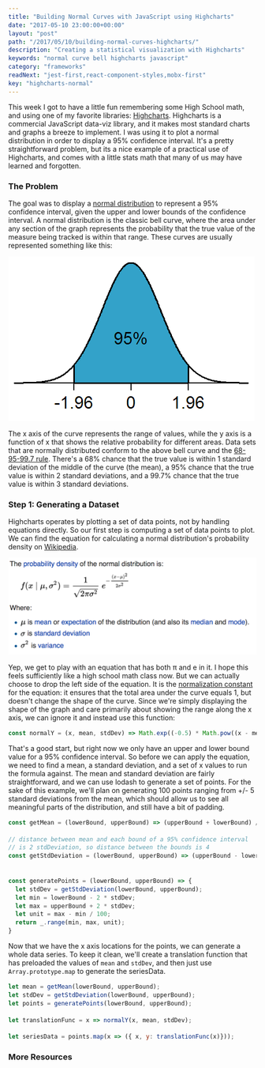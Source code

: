 ```yaml
---
title: "Building Normal Curves with JavaScript using Highcharts"
date: "2017-05-10 23:00:00+00:00"
layout: "post"
path: "/2017/05/10/building-normal-curves-highcharts/"
description: "Creating a statistical visualization with Highcharts"
keywords: "normal curve bell highcharts javascript"
category: "frameworks"
readNext: "jest-first,react-component-styles,mobx-first"
key: "highcharts-normal"
---
```


This week I got to have a little fun remembering some High School math, and using one of my favorite libraries: [Highcharts](https://www.highcharts.com/).  Highcharts is a commercial JavaScript data-viz library, and it makes most standard charts and graphs a breeze to implement.  I was using it to plot a normal distribution in order to display a 95% confidence interval.  It's a pretty straightforward problem, but its a nice example of a practical use of Highcharts, and comes with a little stats math that many of us may have learned and forgotten.

### The Problem

The goal was to display a [normal distribution](https://en.wikipedia.org/wiki/Normal_distribution) to represent a 95% confidence interval, given the upper and lower bounds of the confidence interval.  A normal distribution is the classic bell curve, where the area under any section of the graph represents the probability that the true value of the measure being tracked is within that range.  These curves are usually represented something like this: 

![Normal Distribution image](/posts/images/normal-curve/confidence-interval.png)

The x axis of the curve represents the range of values, while the y axis is a function of x that shows the relative probability for different areas.  Data sets that are normally distributed conform to the above bell curve and the [68-95-99.7 rule](https://en.wikipedia.org/wiki/68%E2%80%9395%E2%80%9399.7_rule). There's a 68% chance that the true value is within 1 standard deviation of the middle of the curve (the mean), a 95% chance that the true value is within 2 standard deviations, and a 99.7% chance that the true value is within 3 standard deviations.

### Step 1: Generating a Dataset

Highcharts operates by plotting a set of data points, not by handling equations directly.  So our first step is computing a set of data points to plot.  We can find the equation for calculating a normal distribution's probability density on [Wikipedia](https://en.wikipedia.org/wiki/Normal_distribution).


![Normal Distribution equation](/posts/images/normal-curve/equation.png)

Yep, we get to play with an equation that has both π and e in it.  I hope this feels sufficiently like a high school math class now.  But we can actually choose to drop the left side of the equation.  It is the [normalization constant](https://en.wikipedia.org/wiki/Normalizing_constant) for the equation: it ensures that the total area under the curve equals 1, but doesn't change the shape of the curve.  Since we're simply displaying the shape of the graph and care primarily about showing the range along the x axis, we can ignore it and instead use this function:

```javascript 
const normalY = (x, mean, stdDev) => Math.exp((-0.5) * Math.pow((x - mean) / stdDev, 2));
```

That's a good start, but right now we only have an upper and lower bound value for a 95% confidence interval.  So before we can apply the equation, we need to find a mean, a standard deviation, and a set of x values to run the formula against.  The mean and standard deviation are fairly straightforward, and we can use lodash to generate a set of points.  For the sake of this example, we'll plan on generating 100 points ranging from +/- 5 standard deviations from the mean, which should allow us to see all meaningful parts of the distribution, and still have a bit of padding.  

```javascript
const getMean = (lowerBound, upperBound) => (upperBound + lowerBound) / 2;

// distance between mean and each bound of a 95% confidence interval 
// is 2 stdDeviation, so distance between the bounds is 4
const getStdDeviation = (lowerBound, upperBound) => (upperBound - lowerBound) / 4;


const generatePoints = (lowerBound, upperBound) => {
  let stdDev = getStdDeviation(lowerBound, upperBound); 
  let min = lowerBound - 2 * stdDev;
  let max = upperBound + 2 * stdDev;
  let unit = max - min / 100;
  return _.range(min, max, unit);
}
```

Now that we have the x axis locations for the points, we can generate a whole data series.  To keep it clean, we'll create a translation function that has preloaded the values of `mean` and `stdDev`, and then just use `Array.prototype.map` to generate the seriesData.

```javascript
let mean = getMean(lowerBound, upperBound);
let stdDev = getStdDeviation(lowerBound, upperBound);
let points = generatePoints(lowerBound, upperBound);

let translationFunc = x => normalY(x, mean, stdDev);

let seriesData = points.map(x => ({ x, y: translationFunc(x)}));
```






### More Resources

